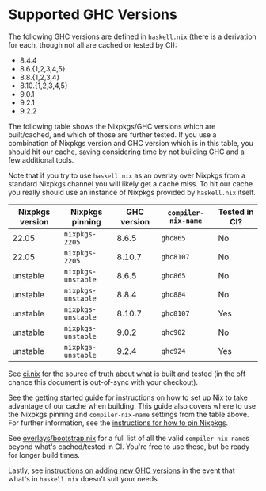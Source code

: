 # Supported GHC Versions

The following GHC versions are defined in `haskell.nix` (there is a derivation
for each, though not all are cached or tested by CI):
- 8.4.4
- 8.6.{1,2,3,4,5}
- 8.8.{1,2,3,4}
- 8.10.{1,2,3,4,5}
- 9.0.1
- 9.2.1
- 9.2.2

The following table shows the Nixpkgs/GHC versions which are built/cached, and
which of those are further tested.  If you use a combination of Nixpkgs version
and GHC version which is in this table, you should hit our cache, saving
considering time by not building GHC and a few additional tools.

Note that if you try to use `haskell.nix` as an overlay over Nixpkgs from a
standard Nixpkgs channel you will likely get a cache miss.  To hit our cache you
really should use an instance of Nixpkgs provided by `haskell.nix` itself.

| Nixpkgs version  | Nixpkgs pinning    | GHC version | `compiler-nix-name`   | Tested in CI? |
|------------------|--------------------|-------------|-----------------------|---------------|
| 22.05            | `nixpkgs-2205`     | 8.6.5       | `ghc865`              | No            |
| 22.05            | `nixpkgs-2205`     | 8.10.7      | `ghc8107`             | No            |
| unstable         | `nixpkgs-unstable` | 8.6.5       | `ghc865`              | No            |
| unstable         | `nixpkgs-unstable` | 8.8.4       | `ghc884`              | No            |
| unstable         | `nixpkgs-unstable` | 8.10.7      | `ghc8107`             | Yes           |
| unstable         | `nixpkgs-unstable` | 9.0.2       | `ghc902`              | No            |
| unstable         | `nixpkgs-unstable` | 9.2.4       | `ghc924`              | Yes           |

See [ci.nix](https://github.com/input-output-hk/haskell.nix/blob/master/ci.nix)
for the source of truth about what is built and tested (in the off chance this
document is out-of-sync with your checkout).

See the [getting started guide](../tutorials/getting-started.md) for
instructions on how to set up Nix to take advantage of our cache when building.
This guide also covers where to use the Nixpkgs pinning and `compiler-nix-name`
settings from the table above.  For further information, see the [instructions
for how to pin Nixpkgs](../dev/nixpkgs-pin.md).

See
[overlays/bootstrap.nix](https://github.com/input-output-hk/haskell.nix/blob/master/overlays/bootstrap.nix)
for a full list of all the valid `compiler-nix-name`s beyond what's
cached/tested in CI.  You're free to use these, but be ready for longer build
times.

Lastly, see [instructions on adding new GHC versions](../dev/adding-new-ghc.md)
in the event that what's in `haskell.nix` doesn't suit your needs.
